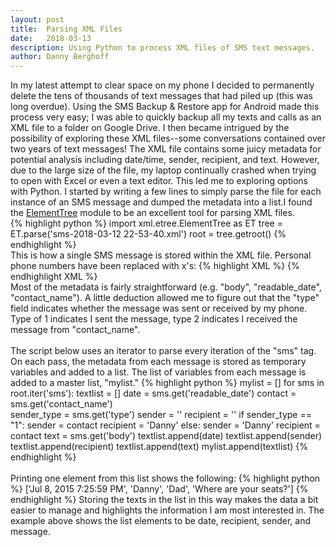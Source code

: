 ```yaml
---
layout: post
title:  Parsing XML Files
date:   2018-03-13
description: Using Python to process XML files of SMS text messages.
author: Danny Berghoff
---
```

In my latest attempt to clear space on my phone I decided to permanently delete the tens of thousands of text messages that had piled up (this was long overdue). Using the SMS Backup & Restore app for Android made this process very easy; I was able to quickly backup all my texts and calls as an XML file to a folder on Google Drive. I then became intrigued by the possibility of exploring these XML files--some conversations contained over two years of text messages! The XML file contains some juicy metadata for potential analysis including date/time, sender, recipient, and text. However, due to the large size of the file, my laptop continually crashed when trying to open with Excel or even a text editor. This led me to exploring options with Python. I started by writing a few lines to simply parse the file for each instance of an SMS message and dumped the metadata into a list.I found the <a href="https://docs.python.org/2/library/xml.etree.elementtree.html#module-xml.etree.ElementTree">ElementTree</a> module to be an excellent tool for parsing XML files.
<br>
{% highlight python %}
import xml.etree.ElementTree as ET
tree = ET.parse('sms-2018-03-12 22-53-40.xml')
root = tree.getroot()
{% endhighlight %}
<br>
This is how a single SMS message is stored within the XML file. Personal phone numbers have been replaced with x's:
{% highlight XML %}
<sms protocol="0" address="+1xxxxxxxxxx" date="1508531315289" type="1" subject="null" body="Heading your way now!! Be there in a few. " toa="null" sc_toa="null" service_center="null" read="1" status="-1" locked="0" date_sent="1508531313000" readable_date="Oct 20, 2017 4:28:35 PM" contact_name="Mom" />
{% endhighlight XML %}
<br>
Most of the metadata is fairly straightforward (e.g. "body", "readable_date", "contact_name"). A little deduction allowed me to figure out that the "type" field indicates whether the message was sent or received by my phone. Type of 1 indicates I sent the message, type 2 indicates I received the message from "contact_name".
<br><br>
The script below uses an iterator to parse every iteration of the "sms" tag. On each pass, the metadata from each message is stored as temporary variables and added to a list. The list of variables from each message is added to a master list, "mylist."
{% highlight python %}
mylist = []
for sms in root.iter('sms'):
	textlist = []
	date = sms.get('readable_date')
	contact = sms.get('contact_name')	
	sender_type = sms.get('type')
	sender = ''
	recipient = ''
	if sender_type == "1":
		sender = contact
		recipient = 'Danny'
	else:
		sender = 'Danny'
		recipient = contact
	text = sms.get('body')
	textlist.append(date)
	textlist.append(sender)
	textlist.append(recipient)
	textlist.append(text)
	mylist.append(textlist)
{% endhighlight %}
<br><br>
Printing one element from this list shows the following:
{% highlight python %}
['Jul 8, 2015 7:25:59 PM', 'Danny', 'Dad', 'Where are your seats?']
{% endhighlight %}
Storing the texts in the list in this way makes the data a bit easier to manage and highlights the information I am most interested in. The example above shows the list elements to be date, recipient, sender, and message.

